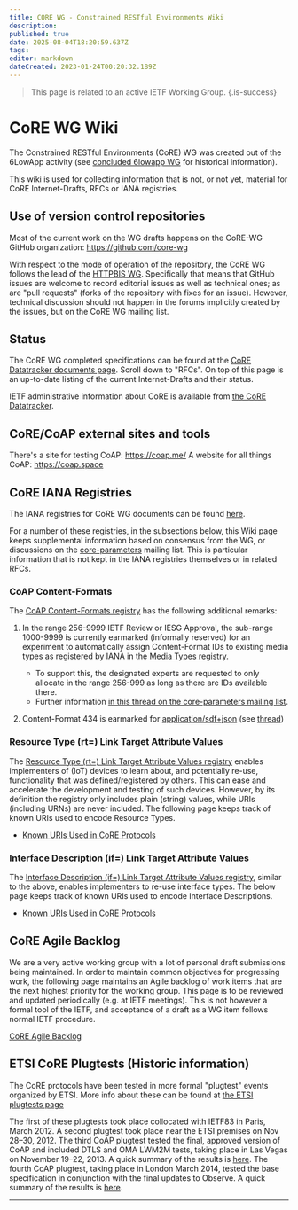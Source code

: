 ```yaml
---
title: CORE WG - Constrained RESTful Environments Wiki
description: 
published: true
date: 2025-08-04T18:20:59.637Z
tags: 
editor: markdown
dateCreated: 2023-01-24T00:20:32.189Z
---
```


> This page is related to an active IETF Working Group.
{.is-success}
# CoRE WG Wiki
The Constrained RESTful Environments (CoRE) WG was created out of the 6LowApp activity (see [concluded 6lowapp WG](https://datatracker.ietf.org/wg/6lowapp/about/) for historical information).

This wiki is used for collecting information that is not, or not yet, material for CoRE Internet-Drafts, RFCs or IANA registries.

## Use of version control repositories
Most of the current work on the WG drafts happens on the CoRE-WG GitHub organization: https://github.com/core-wg

With respect to the mode of operation of the repository, the CoRE WG follows the lead of the [HTTPBIS WG](https://datatracker.ietf.org/group/httpbis/about/). Specifically that means that GitHub issues are welcome to record editorial issues as well as technical ones; as are "pull requests" (forks of the repository with fixes for an issue). However, technical discussion should not happen in the forums implicitly created by the issues, but on the CoRE WG mailing list.

## Status
The CoRE WG completed specifications can be found at the [CoRE Datatracker documents page](https://datatracker.ietf.org/wg/core/documents/). Scroll down to "RFCs".
On top of this page is an up-to-date listing of the current Internet-Drafts and their status.

IETF administrative information about CoRE is available from [the CoRE Datatracker](http://datatracker.ietf.org/wg/core/).

## CoRE/CoAP external sites and tools
There's a site for testing CoAP: https://coap.me/
A website for all things CoAP: https://coap.space

## CoRE IANA Registries

The IANA registries for CoRE WG documents can be found [here](http://www.iana.org/assignments/core-parameters/core-parameters.xhtml).

For a number of these registries, in the subsections below, this Wiki page keeps supplemental information based on consensus from the WG, or discussions on the [core-parameters](https://mailarchive.ietf.org/arch/browse/core-parameters/) mailing list. This is particular information that is not kept in the IANA registries themselves or in related RFCs.

### CoAP Content-Formats

The [CoAP Content-Formats registry](https://www.iana.org/assignments/core-parameters/core-parameters.xhtml#content-formats) has the following additional remarks:

1. In the range 256-9999	IETF Review or IESG Approval, the sub-range 1000-9999 is currently earmarked (informally reserved) for an experiment to automatically assign Content-Format IDs to existing media types as registered by IANA in the [Media Types registry](https://www.iana.org/assignments/media-types/media-types.xhtml).
   * To support this, the designated experts are requested to only allocate in the range 256-999 as long as there are IDs available there.
   * Further information [in this thread on the core-parameters mailing list](https://mailarchive.ietf.org/arch/msg/core-parameters/Qiu3c9QbTMmlkK-XSf-ICZllwQE/).

1. Content-Format 434 is earmarked for [application/sdf+json](https://datatracker.ietf.org/doc/html/draft-ietf-asdf-sdf-18#name-content-format)   (see [thread](https://mailarchive.ietf.org/arch/msg/core-parameters/iLDsdxk80YO9IsLMXMAgcx5S8Ak/))

### Resource Type (rt=) Link Target Attribute Values

The [Resource Type (rt=) Link Target Attribute Values registry](https://www.iana.org/assignments/core-parameters/core-parameters.xhtml#rt-link-target-att-value) enables implementers of (IoT) devices to learn about, and potentially re-use, functionality that was defined/registered by others. This can ease and accelerate the development and testing of such devices.
However, by its definition the registry only includes plain (string) values, while URIs (including URNs) are never included. The following page keeps track of known URIs used to encode Resource Types. 

* [Known URIs Used in CoRE Protocols](/group/core/RtUris)

### Interface Description (if=) Link Target Attribute Values
The [Interface Description (if=) Link Target Attribute Values registry](https://www.iana.org/assignments/core-parameters/core-parameters.xhtml#if-link-target-att-value), similar to the above, enables implementers to re-use interface types.
The below page keeps track of known URIs used to encode Interface Descriptions.

* [Known URIs Used in CoRE Protocols](/group/core/RtUris)

## CoRE Agile Backlog
We are a very active working group with a lot of personal draft submissions being maintained. In order to maintain common objectives for progressing work, the following page maintains an Agile backlog of work items that are the next highest priority for the working group. This page is to be reviewed and updated periodically (e.g. at IETF meetings). This is not however a formal tool of the IETF, and acceptance of a draft as a WG item follows normal IETF procedure.

[CoRE Agile Backlog](/group/core/CoreBacklog)

## ETSI CoRE Plugtests (Historic information)
The CoRE protocols have been tested in more formal "plugtest" events organized by ETSI. More info about these can be found at [the ETSI plugtests page](http://www.etsi.org/plugtests/coap/coap.htm)

The first of these plugtests took place collocated with IETF83 in Paris, March 2012. A second plugtest took place near the ETSI premises on Nov 28–30, 2012. The third CoAP plugtest tested the final, approved version of CoAP and included DTLS and OMA LWM2M tests, taking place in Las Vegas on November 19–22, 2013. A quick summary of the results is [here](http://www.ietf.org/mail-archive/web/core/current/msg05117.html). The fourth CoAP plugtest, taking place in London March 2014, tested the base specification in conjunction with the final updates to Observe. A quick summary of the results is [here](https://www.ietf.org/mail-archive/web/core/current/msg05340.html).

---

